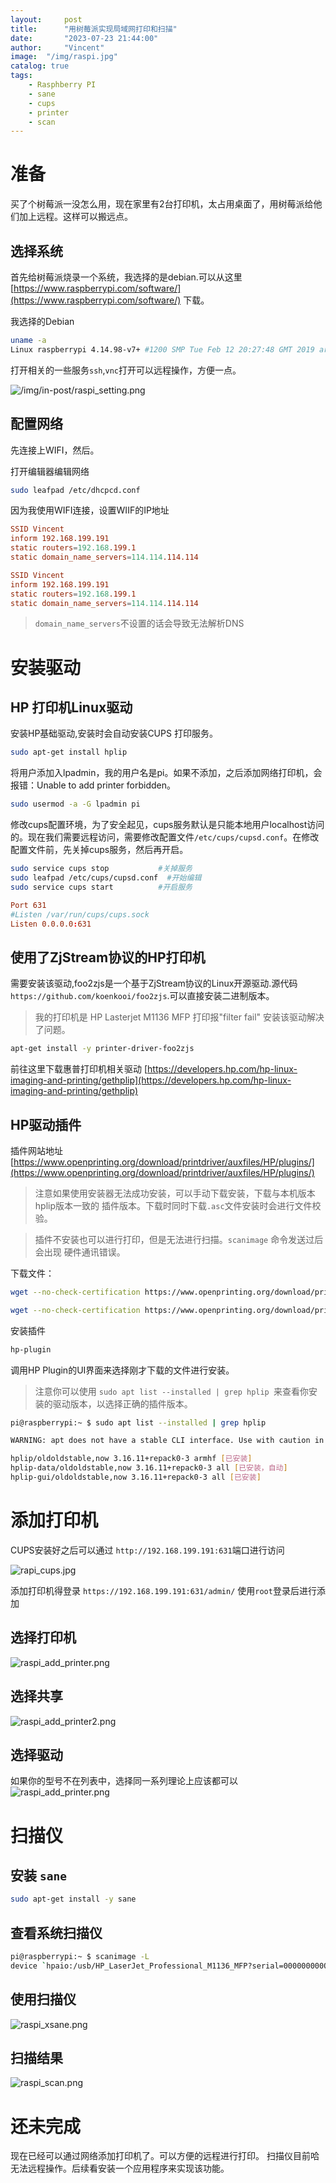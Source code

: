 ```yaml
---
layout:     post
title:      "用树莓派实现局域网打印和扫描"
date:       "2023-07-23 21:44:00"
author:     "Vincent"
image:  "/img/raspi.jpg"
catalog: true
tags:
    - Rasphberry PI
    - sane
    - cups
    - printer
    - scan
---
```


# 准备

买了个树莓派一没怎么用，现在家里有2台打印机，太占用桌面了，用树莓派给他们加上远程。这样可以搬远点。

## 选择系统
首先给树莓派烧录一个系统，我选择的是debian.可以从这里 [https://www.raspberrypi.com/software/](https://www.raspberrypi.com/software/) 下载。

我选择的Debian

```sh
uname -a
Linux raspberrypi 4.14.98-v7+ #1200 SMP Tue Feb 12 20:27:48 GMT 2019 armv7l GNU/Linux
```

打开相关的一些服务```ssh```,```vnc```打开可以远程操作，方便一点。

![/img/in-post/raspi_setting.png](/img/in-post/raspi_setting.png)

## 配置网络

先连接上WIFI，然后。

打开编辑器编辑网络

```sh
sudo leafpad /etc/dhcpcd.conf 
```

因为我使用WIFI连接，设置WIIF的IP地址

```conf
SSID Vincent
inform 192.168.199.191
static routers=192.168.199.1
static domain_name_servers=114.114.114.114

SSID Vincent
inform 192.168.199.191
static routers=192.168.199.1
static domain_name_servers=114.114.114.114
```

> ```domain_name_servers```不设置的话会导致无法解析DNS



# 安装驱动

## HP 打印机Linux驱动

安装HP基础驱动,安装时会自动安装CUPS 打印服务。

```sh
sudo apt-get install hplip
```


将用户添加入lpadmin，我的用户名是pi。如果不添加，之后添加网络打印机，会报错：Unable to add printer forbidden。

```sh 
sudo usermod -a -G lpadmin pi
```

修改cups配置环境，为了安全起见，cups服务默认是只能本地用户localhost访问的。现在我们需要远程访问，需要修改配置文件```/etc/cups/cupsd.conf```。在修改配置文件前，先关掉cups服务，然后再开启。

```sh
sudo service cups stop           #关掉服务
sudo leafpad /etc/cups/cupsd.conf  #开始编辑
sudo service cups start          #开启服务
```


```conf
Port 631
#Listen /var/run/cups/cups.sock
Listen 0.0.0.0:631
```


## 使用了ZjStream协议的HP打印机

需要安装该驱动,foo2zjs是一个基于ZjStream协议的Linux开源驱动.源代码 ```https://github.com/koenkooi/foo2zjs```.可以直接安装二进制版本。

> 我的打印机是 HP Lasterjet M1136 MFP 打印报"filter fail" 安装该驱动解决了问题。


```sh
apt-get install -y printer-driver-foo2zjs
```



前往这里下载惠普打印机相关驱动 [https://developers.hp.com/hp-linux-imaging-and-printing/gethplip](https://developers.hp.com/hp-linux-imaging-and-printing/gethplip)


## HP驱动插件

插件网站地址 [https://www.openprinting.org/download/printdriver/auxfiles/HP/plugins/](https://www.openprinting.org/download/printdriver/auxfiles/HP/plugins/)

> 注意如果使用安装器无法成功安装，可以手动下载安装，下载与本机版本hplip版本一致的 插件版本。下载时同时下载```.asc```文件安装时会进行文件校验。

> 插件不安装也可以进行打印，但是无法进行扫描。```scanimage``` 命令发送过后会出现 硬件通讯错误。


下载文件：

```sh
wget --no-check-certification https://www.openprinting.org/download/printdriver/auxfiles/HP/plugins/hplip-3.16.2-plugin.run

wget --no-check-certification https://www.openprinting.org/download/printdriver/auxfiles/HP/plugins/hplip-3.16.2-plugin.run.asc
```

安装插件

```sh
hp-plugin
```

调用HP Plugin的UI界面来选择刚才下载的文件进行安装。

> 注意你可以使用 ```sudo apt list --installed | grep hplip ```来查看你安装的驱动版本，以选择正确的插件版本。

```sh
pi@raspberrypi:~ $ sudo apt list --installed | grep hplip

WARNING: apt does not have a stable CLI interface. Use with caution in scripts.

hplip/oldoldstable,now 3.16.11+repack0-3 armhf [已安装]
hplip-data/oldoldstable,now 3.16.11+repack0-3 all [已安装，自动]
hplip-gui/oldoldstable,now 3.16.11+repack0-3 all [已安装]
```




# 添加打印机

CUPS安装好之后可以通过  ```http://192.168.199.191:631```端口进行访问

![rapi_cups.jpg](/img/in-post/rapi_cups.jpg)

添加打印机得登录 ```https://192.168.199.191:631/admin/``` 使用```root```登录后进行添加


## 选择打印机

![raspi_add_printer.png](/img/in-post/raspi_add_printer.png)

## 选择共享
![raspi_add_printer2.png](/img/in-post/raspi_add_printer2.png)

## 选择驱动

如果你的型号不在列表中，选择同一系列理论上应该都可以
![raspi_add_printer.png](/img/in-post/raspi_add_printer3.png)

# 扫描仪

## 安装 ```sane```



```sh
sudo apt-get install -y sane

```

## 查看系统扫描仪

```sh
pi@raspberrypi:~ $ scanimage -L
device `hpaio:/usb/HP_LaserJet_Professional_M1136_MFP?serial=000000000QHCMMPKPR1a' is a Hewlett-Packard HP_LaserJet_Professional_M1136_MFP all-in-one
```

## 使用扫描仪

![raspi_xsane.png](/img/in-post/raspi_xsane.png)

## 扫描结果

![raspi_scan.png](/img/in-post/raspi_scan.png)


# 还未完成

现在已经可以通过网络添加打印机了。可以方便的远程进行打印。
扫描仪目前哈无法远程操作。后续看安装一个应用程序来实现该功能。